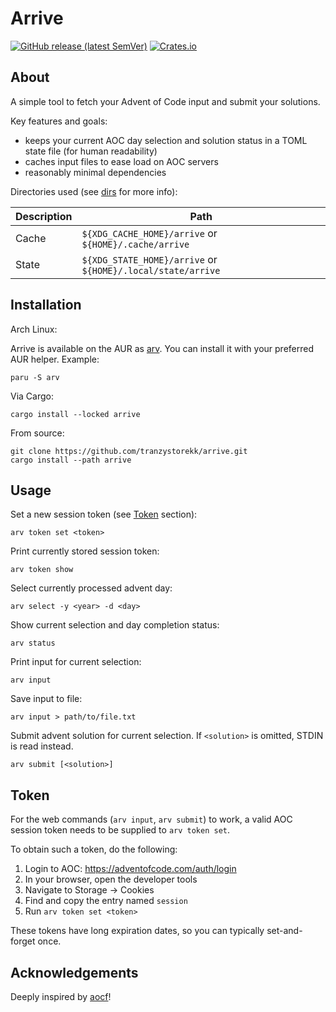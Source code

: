 # Arrive

[![GitHub release (latest SemVer)](https://badgers.space/github/release/tranzystorekk/arrive)](https://github.com/tranzystorekk/arrive/releases/latest)
[![Crates.io](https://badgers.space/crates/version/arrive?icon=feather-package)](https://crates.io/crates/arrive)

## About

A simple tool to fetch your Advent of Code input and submit your solutions.

Key features and goals:

- keeps your current AOC day selection and solution status in a TOML state file (for human readability)
- caches input files to ease load on AOC servers
- reasonably minimal dependencies

Directories used (see [dirs](https://docs.rs/dirs/latest/dirs/index.html) for more info):

|Description|Path                                                       |
|-----------|-----------------------------------------------------------|
|Cache      |`${XDG_CACHE_HOME}/arrive` or `${HOME}/.cache/arrive`      |
|State      |`${XDG_STATE_HOME}/arrive` or `${HOME}/.local/state/arrive`|

## Installation

Arch Linux:

Arrive is available on the AUR as [arv](https://aur.archlinux.org/packages/arv). You can install it with your preferred AUR helper. Example:

```console
paru -S arv
```

Via Cargo:

```console
cargo install --locked arrive
```

From source:

```console
git clone https://github.com/tranzystorekk/arrive.git
cargo install --path arrive
```

## Usage

Set a new session token (see [Token](#token) section):

```console
arv token set <token>
```

Print currently stored session token:

```console
arv token show
```

Select currently processed advent day:

```console
arv select -y <year> -d <day>
```

Show current selection and day completion status:

```console
arv status
```

Print input for current selection:

```console
arv input
```

Save input to file:

```console
arv input > path/to/file.txt
```

Submit advent solution for current selection.
If `<solution>` is omitted, STDIN is read instead.

```console
arv submit [<solution>]
```

## Token

For the web commands (`arv input`, `arv submit`) to work,
a valid AOC session token needs to be supplied to `arv token set`.

To obtain such a token, do the following:

1. Login to AOC: <https://adventofcode.com/auth/login>
2. In your browser, open the developer tools
3. Navigate to Storage -> Cookies
4. Find and copy the entry named `session`
5. Run `arv token set <token>`

These tokens have long expiration dates,
so you can typically set-and-forget once.

## Acknowledgements

Deeply inspired by [aocf](https://github.com/nuxeh/aocf)!
